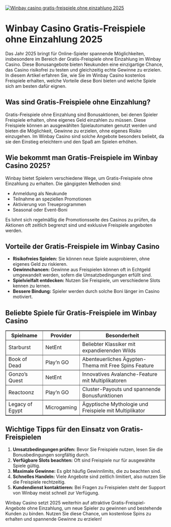 [![Winbay casino gratis-freispiele ohne einzahlung 2025](https://123-caf.pages.dev/gitsignup.png)](https://vrmoo.ru/Bt82HjjY)

<h1>Winbay Casino Gratis-Freispiele ohne Einzahlung 2025</h1>  <p>Das Jahr 2025 bringt für Online-Spieler spannende Möglichkeiten, insbesondere im Bereich der Gratis-Freispiele ohne Einzahlung im Winbay Casino. Diese Bonusangebote bieten Neukunden eine einzigartige Chance, das Casino risikofrei zu testen und gleichzeitig echte Gewinne zu erzielen. In diesem Artikel erfahren Sie, wie Sie im Winbay Casino kostenlos Freispiele erhalten, welche Vorteile diese Boni bieten und welche Spiele sich am besten dafür eignen.</p>  <h2>Was sind Gratis-Freispiele ohne Einzahlung?</h2>  <p>Gratis-Freispiele ohne Einzahlung sind Bonusaktionen, bei denen Spieler Freispiele erhalten, ohne eigenes Geld einzahlen zu müssen. Diese Freispiele können an ausgewählten Spielautomaten genutzt werden und bieten die Möglichkeit, Gewinne zu erzielen, ohne eigenes Risiko einzugehen. Im Winbay Casino sind solche Angebote besonders beliebt, da sie den Einstieg erleichtern und den Spaß am Spielen erhöhen.</p>  <h2>Wie bekommt man Gratis-Freispiele im Winbay Casino 2025?</h2>  <p>Winbay bietet Spielern verschiedene Wege, um Gratis-Freispiele ohne Einzahlung zu erhalten. Die gängigsten Methoden sind:</p>  <ul>   <li>Anmeldung als Neukunde</li>   <li>Teilnahme an speziellen Promotionen</li>   <li>Aktivierung von Treueprogrammen</li>   <li>Seasonal oder Event-Boni</li> </ul>  <p>Es lohnt sich regelmäßig die Promotionsseite des Casinos zu prüfen, da Aktionen oft zeitlich begrenzt sind und exklusive Freispiele angeboten werden.</p>  <h2>Vorteile der Gratis-Freispiele im Winbay Casino</h2>  <ul>   <li><strong>Risikofreies Spielen:</strong> Sie können neue Spiele ausprobieren, ohne eigenes Geld zu riskieren.</li>   <li><strong>Gewinnchancen:</strong> Gewinne aus Freispielen können oft in Echtgeld umgewandelt werden, sofern die Umsatzbedingungen erfüllt sind.</li>   <li><strong>Spielvielfalt entdecken:</strong> Nutzen Sie Freispiele, um verschiedene Slots kennen zu lernen.</li>   <li><strong>Bessere Bindung:</strong> Spieler werden durch solche Boni länger im Casino motiviert.</li> </ul>  <h2>Beliebte Spiele für Gratis-Freispiele im Winbay Casino</h2>  <table border="1" cellpadding="8" cellspacing="0">   <thead>     <tr>       <th>Spielname</th>       <th>Provider</th>       <th>Besonderheit</th>     </tr>   </thead>   <tbody>     <tr>       <td>Starburst</td>       <td>NetEnt</td>       <td>Beliebter Klassiker mit expandierenden Wilds</td>     </tr>     <tr>       <td>Book of Dead</td>       <td>Play’n GO</td>       <td>Abenteuerliches Ägypten-Thema mit Free Spins Feature</td>     </tr>     <tr>       <td>Gonzo’s Quest</td>       <td>NetEnt</td>       <td>Innovatives Avalanche-Feature mit Multiplikatoren</td>     </tr>     <tr>       <td>Reactoonz</td>       <td>Play’n GO</td>       <td>Cluster-Payouts und spannende Bonusfunktionen</td>     </tr>     <tr>       <td>Legacy of Egypt</td>       <td> Microgaming</td>       <td>Ägyptische Mythologie und Freispiele mit Multiplikator</td>     </tr>   </tbody> </table>  <h2>Wichtige Tipps für den Einsatz von Gratis-Freispielen</h2>  <ol>   <li><strong>Umsatzbedingungen prüfen:</strong> Bevor Sie Freispiele nutzen, lesen Sie die Bonusbedingungen sorgfältig durch.</li>   <li><strong>Verfügbare Slots beachten:</strong> Oft sind Freispiele nur für ausgewählte Spiele gültig.</li>   <li><strong>Maximale Gewinne:</strong> Es gibt häufig Gewinnlimits, die zu beachten sind.</li>   <li><strong>Schnelles Handeln:</strong> Viele Angebote sind zeitlich limitiert, also nutzen Sie die Freispiele rechtzeitig.</li>   <li><strong>Kundendienst kontaktieren:</strong> Bei Fragen zu Freispielen steht der Support von Winbay meist schnell zur Verfügung.</li> </ol>  <p>Winbay Casino setzt 2025 weiterhin auf attraktive Gratis-Freispiel-Angebote ohne Einzahlung, um neue Spieler zu gewinnen und bestehende Kunden zu binden. Nutzen Sie diese Chance, um kostenlose Spins zu erhalten und spannende Gewinne zu erzielen!</p>